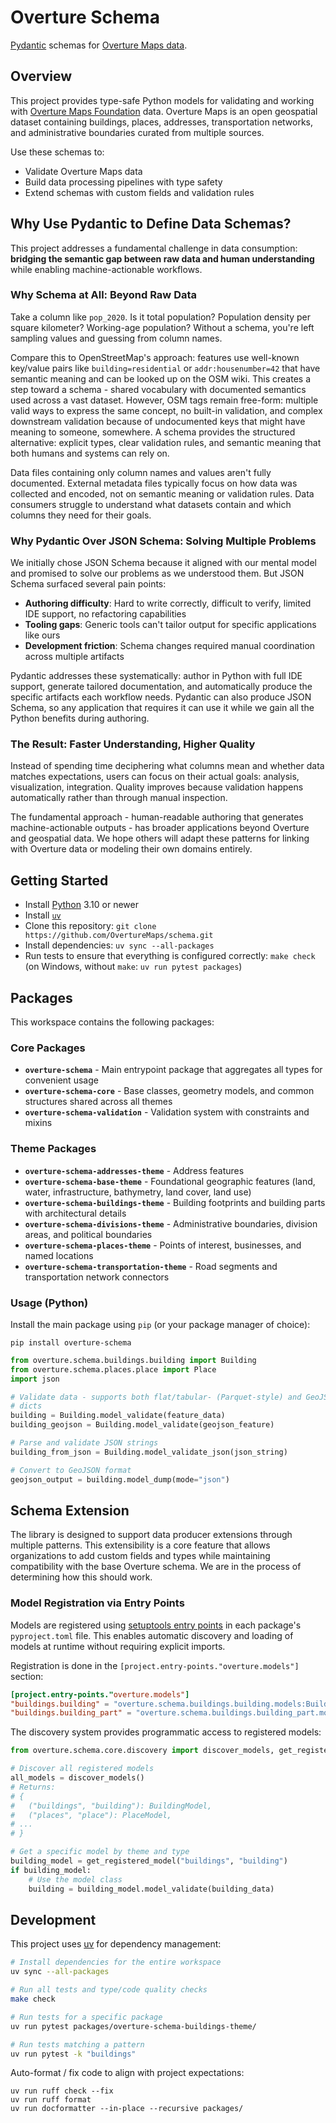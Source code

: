 # Overture Schema

[Pydantic](https://docs.pydantic.dev/latest/) schemas for [Overture Maps
data](https://docs.overturemaps.org/guides/).

## Overview

This project provides type-safe Python models for validating and working with [Overture
Maps Foundation](https://overturemaps.org/) data. Overture Maps is an open geospatial
dataset containing buildings, places, addresses, transportation networks, and
administrative boundaries curated from multiple sources.

Use these schemas to:

- Validate Overture Maps data
- Build data processing pipelines with type safety
- Extend schemas with custom fields and validation rules

## Why Use Pydantic to Define Data Schemas?

This project addresses a fundamental challenge in data consumption: **bridging the
semantic gap between raw data and human understanding** while enabling
machine-actionable workflows.

### Why Schema at All: Beyond Raw Data

Take a column like `pop_2020`. Is it total population? Population density per square
kilometer? Working-age population? Without a schema, you're left sampling values and
guessing from column names.

Compare this to OpenStreetMap's approach: features use well-known key/value pairs like
`building=residential` or `addr:housenumber=42` that have semantic meaning and can be
looked up on the OSM wiki. This creates a step toward a schema - shared vocabulary with
documented semantics used across a vast dataset. However, OSM tags remain free-form:
multiple valid ways to express the same concept, no built-in validation, and complex
downstream validation because of undocumented keys that might have meaning to someone,
somewhere. A schema provides the structured alternative: explicit types, clear
validation rules, and semantic meaning that both humans and systems can rely on.

Data files containing only column names and values aren't fully documented. External
metadata files typically focus on how data was collected and encoded, not on semantic
meaning or validation rules. Data consumers struggle to understand what datasets contain
and which columns they need for their goals.

### Why Pydantic Over JSON Schema: Solving Multiple Problems

We initially chose JSON Schema because it aligned with our mental model and promised to
solve our problems as we understood them. But JSON Schema surfaced several pain points:

- **Authoring difficulty**: Hard to write correctly, difficult to verify, limited IDE
  support, no refactoring capabilities
- **Tooling gaps**: Generic tools can't tailor output for specific applications like
  ours
- **Development friction**: Schema changes required manual coordination across multiple
  artifacts

Pydantic addresses these systematically: author in Python with full IDE support,
generate tailored documentation, and automatically produce the specific artifacts each
workflow needs. Pydantic can also produce JSON Schema, so any application that requires
it can use it while we gain all the Python benefits during authoring.

### The Result: Faster Understanding, Higher Quality

Instead of spending time deciphering what columns mean and whether data matches
expectations, users can focus on their actual goals: analysis, visualization,
integration. Quality improves because validation happens automatically rather than
through manual inspection.

The fundamental approach - human-readable authoring that generates machine-actionable
outputs - has broader applications beyond Overture and geospatial data. We hope others
will adapt these patterns for linking with Overture data or modeling their own domains
entirely.

## Getting Started

- Install [Python](https://www.python.org/downloads/) 3.10 or newer
- Install [`uv`](https://docs.astral.sh/uv/getting-started/installation/)
- Clone this repository: `git clone https://github.com/OvertureMaps/schema.git`
- Install dependencies: `uv sync --all-packages`
- Run tests to ensure that everything is configured correctly: `make check` (on Windows,
  without `make`: `uv run pytest packages`)

## Packages

This workspace contains the following packages:

### Core Packages

- **`overture-schema`** - Main entrypoint package that aggregates all types for
  convenient usage
- **`overture-schema-core`** - Base classes, geometry models, and common structures
  shared across all themes
- **`overture-schema-validation`** - Validation system with constraints and mixins

### Theme Packages

- **`overture-schema-addresses-theme`** - Address features
- **`overture-schema-base-theme`** - Foundational geographic features (land, water,
  infrastructure, bathymetry, land cover, land use)
- **`overture-schema-buildings-theme`** - Building footprints and building parts with
  architectural details
- **`overture-schema-divisions-theme`** - Administrative boundaries, division areas, and
  political boundaries
- **`overture-schema-places-theme`** - Points of interest, businesses, and named
  locations
- **`overture-schema-transportation-theme`** - Road segments and transportation network
  connectors

### Usage (Python)

Install the main package using `pip` (or your package manager of choice):

```shell
pip install overture-schema
```

```python
from overture.schema.buildings.building import Building
from overture.schema.places.place import Place
import json

# Validate data - supports both flat/tabular- (Parquet-style) and GeoJSON-formatted
# dicts
building = Building.model_validate(feature_data)
building_geojson = Building.model_validate(geojson_feature)

# Parse and validate JSON strings
building_from_json = Building.model_validate_json(json_string)

# Convert to GeoJSON format
geojson_output = building.model_dump(mode="json")
```

## Schema Extension

The library is designed to support data producer extensions through multiple patterns.
This extensibility is a core feature that allows organizations to add custom fields and
types while maintaining compatibility with the base Overture schema. We are in the
process of determining how this should work.

### Model Registration via Entry Points

Models are registered using [setuptools entry
points](https://setuptools.pypa.io/en/latest/userguide/entry_point.html) in each
package's `pyproject.toml` file. This enables automatic discovery and loading of models
at runtime without requiring explicit imports.

Registration is done in the `[project.entry-points."overture.models"]` section:

```toml
[project.entry-points."overture.models"]
"buildings.building" = "overture.schema.buildings.building.models:Building"
"buildings.building_part" = "overture.schema.buildings.building_part.models:BuildingPart"
```

The discovery system provides programmatic access to registered models:

```python
from overture.schema.core.discovery import discover_models, get_registered_model

# Discover all registered models
all_models = discover_models()
# Returns:
# {
#   ("buildings", "building"): BuildingModel,
#   ("places", "place"): PlaceModel,
# ...
# }

# Get a specific model by theme and type
building_model = get_registered_model("buildings", "building")
if building_model:
    # Use the model class
    building = building_model.model_validate(building_data)
```

## Development

This project uses [uv](https://docs.astral.sh/uv/) for dependency management:

```bash
# Install dependencies for the entire workspace
uv sync --all-packages

# Run all tests and type/code quality checks
make check

# Run tests for a specific package
uv run pytest packages/overture-schema-buildings-theme/

# Run tests matching a pattern
uv run pytest -k "buildings"
```

Auto-format / fix code to align with project expectations:

```shell
uv run ruff check --fix
uv run ruff format
uv run docformatter --in-place --recursive packages/
```
